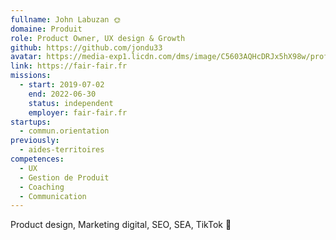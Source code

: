 ```yaml
---
fullname: John Labuzan 🌞
domaine: Produit
role: Product Owner, UX design & Growth
github: https://github.com/jondu33
avatar: https://media-exp1.licdn.com/dms/image/C5603AQHcDRJx5hX98w/profile-displayphoto-shrink_800_800/0/1516576339567?e=1636588800&v=beta&t=eKUKqVLxCTr5PnvwjMc-kq7vkgTphAQ61Whl1BbQDxU
link: https://fair-fair.fr
missions:
  - start: 2019-07-02
    end: 2022-06-30
    status: independent
    employer: fair-fair.fr
startups:
  - commun.orientation
previously:
  - aides-territoires
competences:
  - UX
  - Gestion de Produit
  - Coaching
  - Communication
---
```

Product design, Marketing digital, SEO, SEA, TikTok 🤘
